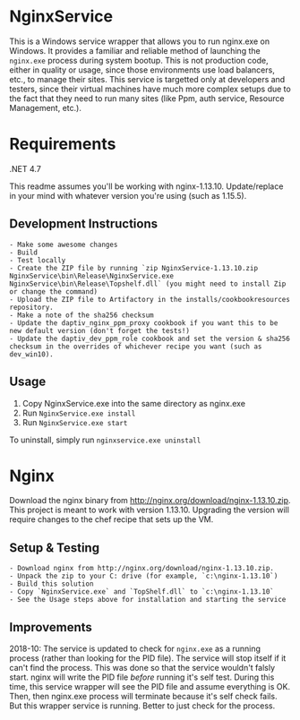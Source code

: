 NginxService
===============

This is a Windows service wrapper that allows you to run nginx.exe on Windows.  It provides a familiar and reliable method of launching the `nginx.exe` process during system bootup.  This is not production code, either in quality or usage, since those environments use load balancers, etc., to manage their sites.  This service is targetted only at developers and testers, since their virtual machines have much more complex setups due to the fact that they need to run many sites (like Ppm, auth service, Resource Management, etc.).

# Requirements

.NET 4.7

This readme assumes you'll be working with nginx-1.13.10.  Update/replace in your mind with whatever version you're using (such as 1.15.5).

## Development Instructions
	- Make some awesome changes
	- Build
	- Test locally
	- Create the ZIP file by running `zip NginxService-1.13.10.zip NginxService\bin\Release\NginxService.exe NginxService\bin\Release\Topshelf.dll` (you might need to install Zip or change the command)
	- Upload the ZIP file to Artifactory in the installs/cookbookresources repository.
	- Make a note of the sha256 checksum
	- Update the daptiv_nginx_ppm_proxy cookbook if you want this to be new default version (don't forget the tests!)
	- Update the daptiv_dev_ppm_role cookbook and set the version & sha256 checksum in the overrides of whichever recipe you want (such as dev_win10).

## Usage

1. Copy NginxService.exe into the same directory as nginx.exe
2. Run `NginxService.exe install`
3. Run `NginxService.exe start`

To uninstall, simply run `nginxservice.exe uninstall`


# Nginx
Download the nginx binary from http://nginx.org/download/nginx-1.13.10.zip.  This project is meant to work with version 1.13.10.  Upgrading the version will require changes to the chef recipe that sets up the VM.

## Setup & Testing
	- Download nginx from http://nginx.org/download/nginx-1.13.10.zip.
	- Unpack the zip to your C: drive (for example, `c:\nginx-1.13.10`)
	- Build this solution
	- Copy `NginxService.exe` and `TopShelf.dll` to `c:\nginx-1.13.10`
	- See the Usage steps above for installation and starting the service

## Improvements
2018-10: The service is updated to check for `nginx.exe` as a running process (rather than looking for the PID file).  The service will stop itself if it can't find the process.  This was done so that the service wouldn't falsly start.  nginx will write the PID file *before* running it's self test.  During this time, this service wrapper will see the PID file and assume everything is OK.  Then, then nginx.exe process will terminate because it's self check fails.  But this wrapper service is running.  Better to just check for the process.
